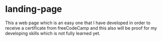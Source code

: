 # landing-page
This a web page which is an easy one that I have developed in order to receive a certificate from freeCodeCamp and this also will be proof for my developing skills which is not fully learned yet.
